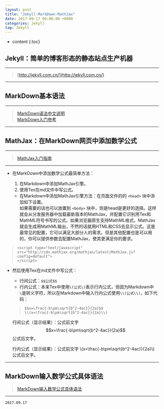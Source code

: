 ```yaml
---
layout: post
title: "Jekyll-MarkDown-MathJax"
date: 2017-09-17 09:00:00 +0800 
categories: Jekyll
tag: Jekyll
---
```

* content
{:toc}

<!-- more -->
<!-- TOC -->

## Jekyll：简单的博客形态的静态站点生产机器   

---
  
>[http://jekyll.com.cn/](http://jekyll.com.cn/)  

---

## MarkDown基本语法         

---

>[MarkDown语法中文说明](http://wowubuntu.com/markdown/#list)     
>[MarkDown入门参考](http://xianbai.me/learn-md/index.html)    

---
    
## MathJax：在MarkDown网页中添加数学公式       

---

>[MathJax入门指南](http://mathjax-chinese-doc.readthedocs.io/en/latest/start.html)   


---

- 在MarkDown中添加数学公式最简单方法：
  1. 在Markdown中添加MathJax引擎。    
  2. 使用Tex在md文件中写公式。 

  - 在Markdown中添加MathJax引擎方法：在页面文件的的 `<head>` 块中添加如下设置。    
    如果需要的话也可以放置到 `<body>` 块中，但是head是更好的选择。这样就会从分发服务器中加载最新版本的MathJax，并配置它识别用Tex和MathML符号书写的公式。如果浏览器原生支持MathML格式，MathJax就会生成用MathML输出，不然的话就用HTML和CSS去显示公式。这是最常见的配置，它可以满足大部分人的需求。但是其他配置也是可以用的，你可以提供参数去配置MathJax，使其更满足你的要求。    

> `<script type="text/javascript"  `    
>   `src="http://cdn.mathjax.org/mathjax/latest/MathJax.js?config=default">`    
> `</script>`    

  - 然后使用Tex在md文件中写公式：    
    - 行间公式：`$$公式$$`      
    - 行内公式：本来Tex中使用`\(公式\)`表示行内公式，但因为Markdown中`\`是转义字符，所以在Markdown中输入行内公式使用`\\(公式\\)`，如下代码：    

    > `$$x=\frac{-b\pm\sqrt{b^2-4ac}}{2a}$$`   
    > `\\(x=\frac{-b\pm\sqrt{b^2-4ac}}{2a}\\)`   

    行间公式（显示结果）：公式前文字 $$x=\frac{-b\pm\sqrt{b^2-4ac}}{2a}$$ 公式后文字。    

    行内公式（显示结果）：公式前文字 \\(x=\frac{-b\pm\sqrt{b^2-4ac}}{2a}\\) 公式后文字。    

---

## MarkDown输入数学公式具体语法 

>[MarkDown输入数学公式具体语法](http://oiltang.com/2014/05/04/markdown-and-mathjax/)


---

`2017.09.17`       
